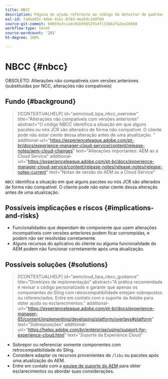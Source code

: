 ```yaml
---
title: NBCC
description: Página de ajuda referente ao código do detector de padrões.
exl-id: fa6bdd3c-4deb-41ec-878d-4ea5dc1ddf60
source-git-commit: 0d693e3ccadc81b59852914f115bb2fa2ea166b0
workflow-type: tm+mt
source-wordcount: '201'
ht-degree: 100%

---
```


# NBCC {#nbcc}

OBSOLETO: Alterações não compatíveis com versões anteriores (substituídas por NCC, alterações não compatíveis)

## Fundo {#background}

>[!CONTEXTUALHELP]
>id="aemcloud_bpa_nbcc_overview"
>title="Alterações não compatíveis com versões anteriores"
>abstract="O código NBCC identifica a situação em que alguns pacotes ou nós JCR são alterados de forma não compatível. O cliente pode não estar ciente dessa alteração antes de uma atualização. "
>additional-url="https://experienceleague.adobe.com/pt-br/docs/experience-manager-cloud-service/content/release-notes/aem-cloud-changes" text="Alterações importantes: AEM as a Cloud Service"
>additional-url="https://experienceleague.adobe.com/pt-br/docs/experience-manager-cloud-service/content/release-notes/release-notes/release-notes-current" text="Notas de versão do AEM as a Cloud Service"

`NBCC` identifica a situação em que alguns pacotes ou nós JCR são alterados de forma não compatível. O cliente pode não estar ciente dessa alteração antes de uma atualização. 

## Possíveis implicações e riscos {#implications-and-risks}

* Funcionalidades que dependam de componente que usem alterações incompatíveis com versões anteriores podem ficar corrompidas, e podem não ser resolvidas corretamente.
* Alguns recursos do aplicativo do cliente ou alguma funcionalidade do AEM podem não funcionar corretamente após uma atualização.

## Possíveis soluções {#solutions}

>[!CONTEXTUALHELP]
>id="aemcloud_bpa_nbcc_guidance"
>title="Diretrizes de implementação"
>abstract="A prática recomendada é revisar o código personalizado e garantir que apenas os componentes do Sling com retrocompatibilidade estejam sobrepostos ou referenciados. Entre em contato com o suporte da Adobe para obter ajuda ou esclarecimentos."
>additional-url="https://experienceleague.adobe.com/pt-br/docs/experience-manager-65/content/implementing/developing/platform/overlays#platform" text="Sobreposições"
>additional-url="https://helpx.adobe.com/br/enterprise/using/support-for-experience-cloud.html" text="Suporte da Experience Cloud"

* Sobrepor ou referenciar somente componentes com retrocompatibilidade do Sling.
* Considere adaptar os recursos provenientes de `/libs` ou pacotes após uma atualização do AEM.
* Entre em contato com a [equipe de suporte do AEM](https://helpx.adobe.com/br/enterprise/using/support-for-experience-cloud.html) para obter esclarecimentos ou abordar suas considerações.
